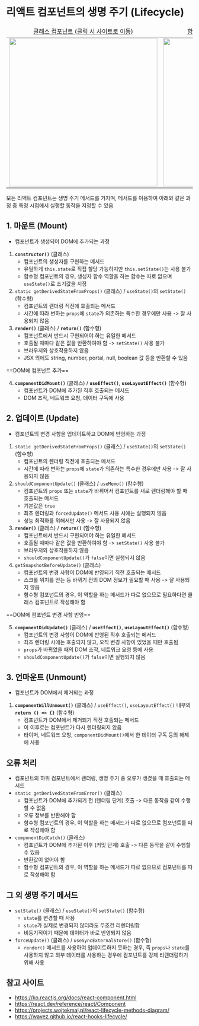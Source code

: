 # 리액트 컴포넌트의 생명 주기 (Lifecycle)
<table align="center">
    <thead>
        <tr>
            <td align="center">
                <a href="https://wavez.github.io/react-hooks-lifecycle/">클래스 컴포넌트 (클릭 시 사이트로 이동)</a>
            </td>
            <td align="center">
                <a href="https://wavez.github.io/react-hooks-lifecycle/">함수형 컴포넌트 (클릭 시 사이트로 이동)</a>
            </td>
        </tr>
    </thead>
    <tbody>
        <tr>
            <td align="center">
                <a href="https://projects.wojtekmaj.pl/react-lifecycle-methods-diagram/">
                    <img src="https://user-images.githubusercontent.com/79434205/227422404-e7532aa1-f0e5-49d4-b78e-b1831ed82a69.png" width="400" />
                </a>
            </td>
            <td align="center">
                <a href="https://wavez.github.io/react-hooks-lifecycle/">
                    <img src="https://user-images.githubusercontent.com/79434205/227490335-fe0bdba5-8714-4383-beec-e141ea7ede64.png" width="400" />
                </a>
            </td>
        </tr>
    </tbody>
</table>

모든 리액트 컴포넌트는 생명 주기 메서드를 가지며, 메서드를 이용하여 아래와 같은 과정 중 특정 시점에서 실행할 동작을 지정할 수 있음

## 1. 마운트 (Mount)
- 컴포넌트가 생성되어 DOM에 추가되는 과정
1. **`constructor()`** (클래스)
    - 컴포넌트의 생성자를 구현하는 메서드
    - 유일하게 `this.state`로 직접 할당 가능하지만 `this.setState()`는 사용 불가
    - 함수형 컴포넌트의 경우, 생성자 함수 역할을 하는 함수는 따로 없으며 `useState()`로 초기값을 지정
2. `static getDerivedStateFromProps()` (클래스) / `useState()`의 `setState()` (함수형)
    - 컴포넌트의 렌더링 직전에 호출되는 메서드
    - 시간에 따라 변하는 `props`에 `state`가 의존하는 특수한 경우에만 사용 -> 잘 사용되지 않음
3. **`render()`** (클래스) / **`return()`** (함수형)
    - 컴포넌트에서 반드시 구현되어야 하는 유일한 메서드
    - 호출될 때마다 같은 값을 반환하여야 함 -> `setState()` 사용 불가
    - 브라우저와 상호작용하지 않음
    - JSX 외에도 string, number, portal, null, boolean 값 등을 반환할 수 있음

==DOM에 컴포넌트 추가==

4. **`componentDidMount()`** (클래스) / **`useEffect()`**, **`useLayoutEffect()`** (함수형)
    - 컴포넌트가 DOM에 추가된 직후 호출되는 메서드
    - DOM 조작, 네트워크 요청, 데이터 구독에 사용

## 2. 업데이트 (Update)
- 컴포넌트의 변경 사항을 업데이트하고 DOM에 반영하는 과정
1. `static getDerivedStateFromProps()` (클래스) / `useState()`의 `setState()` (함수형)
    - 컴포넌트의 렌더링 직전에 호출되는 메서드
    - 시간에 따라 변하는 `props`에 `state`가 의존하는 특수한 경우에만 사용 -> 잘 사용되지 않음
2. `shouldComponentUpdate()` (클래스) / `useMemo()` (함수형)
    - 컴포넌트의 `props` 또는 `state`가 바뀌어서 컴포넌트를 새로 렌더링해야 할 때 호출되는 메서드
    - 기본값은 `true`
    - 최초 렌더링과 `forcedUpdate()` 메서드 사용 시에는 실행되지 않음
    - 성능 최적화를 위해서만 사용 -> 잘 사용되지 않음
3. **`render()`** (클래스) / **`return()`** (함수형)
    - 컴포넌트에서 반드시 구현되어야 하는 유일한 메서드
    - 호출될 때마다 같은 값을 반환하여야 함 -> `setState()` 사용 불가
    - 브라우저와 상호작용하지 않음
    - `shouldComponentUpdate()`가 `false`이면 실행되지 않음
4. `getSnapshotBeforeUpdate()` (클래스)
    - 컴포넌트의 변경 사항이 DOM에 반영되기 직전 호출되는 메서드
    - 스크롤 위치를 얻는 등 바뀌기 전의 DOM 정보가 필요할 때 사용 -> 잘 사용되지 않음
    - 함수형 컴포넌트의 경우, 이 역할을 하는 메서드가 따로 없으므로 필요하다면 클래스 컴포넌트로 작성해야 함

==DOM에 컴포넌트 변경 사항 반영==

5. **`componentDidUpdate()`** (클래스) / **`useEffect()`**, **`useLayoutEffect()`** (함수형)
    - 컴포넌트의 변경 사항이 DOM에 반영된 직후 호출되는 메서드
    - 최초 렌더링 시에는 호출되지 않고, 오직 변경 사항이 있었을 때만 호출됨
    - `props`가 바뀌었을 때의 DOM 조작, 네트워크 요청 등에 사용
    - `shouldComponentUpdate()`가 `false`이면 실행되지 않음

## 3. 언마운트 (Unmount)
- 컴포넌트가 DOM에서 제거되는 과정
1. **`componentWillUnmount()`** (클래스) / `useEffect()`, `useLayoutEffect()` 내부의 **`return () => {}`** (함수형)
    - 컴포넌트가 DOM에서 제거되기 직전 호출되는 메서드
    - 이 이후로는 컴포넌트가 다시 렌더링되지 않음
    - 타이머, 네트워크 요청, `componentDidMount()`에서 한 데이터 구독 등의 해제에 사용

## 오류 처리
- 컴포넌트의 하위 컴포넌트에서 렌더링, 생명 주기 중 오류가 생겼을 때 호출되는 메서드
- `static getDerivedStateFromError()` (클래스)
    - 컴포넌트가 DOM에 추가되기 전 (렌더링 단계) 호출 -> 다른 동작을 같이 수행할 수 없음
    - 오류 정보를 반환해야 함
    - 함수형 컴포넌트의 경우, 이 역할을 하는 메서드가 따로 없으므로 컴포넌트를 따로 작성해야 함
- `componentDidCatch()` (클래스)
    - 컴포넌트가 DOM에 추가된 이후 (커밋 단계) 호출 -> 다른 동작을 같이 수행할 수 있음
    - 반환값이 없어야 함
    - 함수형 컴포넌트의 경우, 이 역할을 하는 메서드가 따로 없으므로 컴포넌트를 따로 작성해야 함

## 그 외 생명 주기 메서드
- `setState()` (클래스) / `useState()`의 `setState()` (함수형)
    - `state`를 변경할 때 사용
    - `state`가 실제로 변경되지 않더라도 무조건 리렌더링함
    - 비동기적이기 때문에 데이터가 바로 반영되지 않음
- `forceUpdate()` (클래스) / `useSyncExternalStore()` (함수형)
    - `render()` 메서드를 사용하여 업데이트하지 못하는 경우, 즉 `props`나 `state`를 사용하지 않고 외부 데이터를 사용하는 경우에 컴포넌트를 강제 리렌더링하기 위해 사용

## 참고 사이트
- https://ko.reactjs.org/docs/react-component.html
- https://react.dev/reference/react/Component
- https://projects.wojtekmaj.pl/react-lifecycle-methods-diagram/
- https://wavez.github.io/react-hooks-lifecycle/